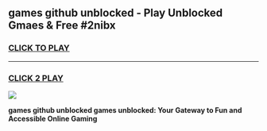 
## games github unblocked - Play Unblocked Gmaes & Free #2nibx
<h3>
<a href="https://news.freeplayer.one?title=games_github_unblocked&ref=24F">CLICK TO PLAY</a></h3>
<hr>

<h3>
<a href="https://news.freeplayer.one?title=games_github_unblocked&ref=24F">CLICK 2 PLAY</a>
  
</h3>

<a href="https://news.freeplayer.one?title=games_github_unblocked&ref=24F/"><img src="https://clearcache.store/games.png"></a>


**games github unblocked games unblocked: Your Gateway to Fun and Accessible Online Gaming**
